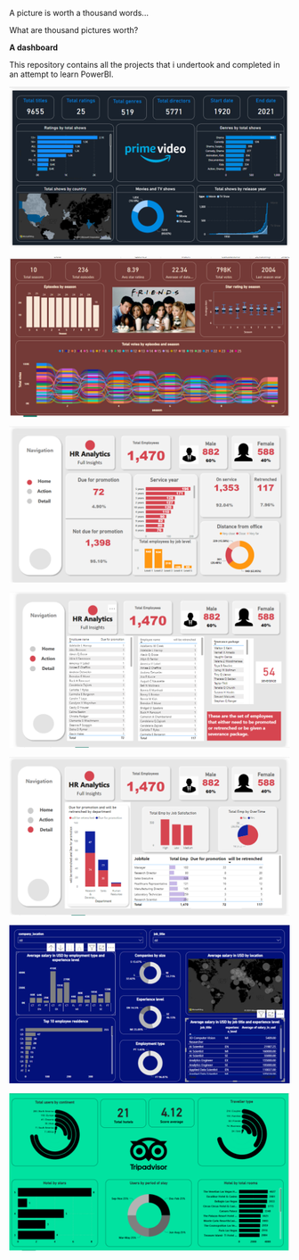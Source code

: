  A picture is worth a thousand words...
 
 What are thousand pictures worth? 
 
 **A dashboard**

 This repository contains all the projects that i undertook and completed in an attempt to learn PowerBI.

 ![alt text](https://github.com/dhiman-A/PowerBI_Dashboards/blob/main/Amazon%20prime%20video/Final%20dashboard.png?raw=true)

 ![alt text](https://github.com/dhiman-A/PowerBI_Dashboards/blob/main/Friends/final_dashboard.png?raw=true)

 ![alt text](https://github.com/dhiman-A/PowerBI_Dashboards/blob/main/HR%20Dashboard/image_1.png?raw=true)

![alt text](https://github.com/dhiman-A/PowerBI_Dashboards/blob/main/HR%20Dashboard/image_2.png?raw=true)

![alt text](https://github.com/dhiman-A/PowerBI_Dashboards/blob/main/HR%20Dashboard/image_3.png?raw=true)

![alt text](https://github.com/dhiman-A/PowerBI_Dashboards/blob/main/Salaries%20for%20Data%20Science%20Roles/final_dashboard.png?raw=true)

![alt text](https://github.com/dhiman-A/PowerBI_Dashboards/blob/main/Trip%20Advisor/final%20dashboard.png?raw=true)
